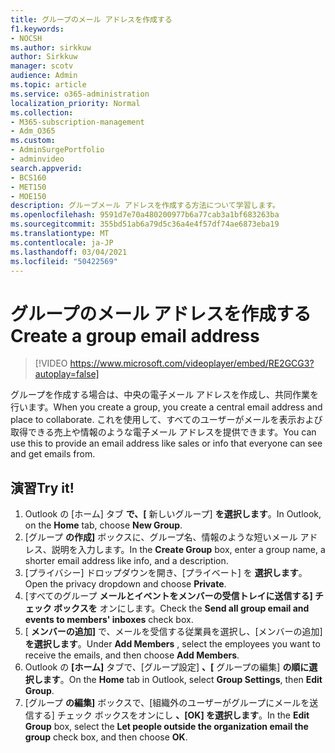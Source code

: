```yaml
---
title: グループのメール アドレスを作成する
f1.keywords:
- NOCSH
ms.author: sirkkuw
author: Sirkkuw
manager: scotv
audience: Admin
ms.topic: article
ms.service: o365-administration
localization_priority: Normal
ms.collection:
- M365-subscription-management
- Adm_O365
ms.custom:
- AdminSurgePortfolio
- adminvideo
search.appverid:
- BCS160
- MET150
- MOE150
description: グループメール アドレスを作成する方法について学習します。
ms.openlocfilehash: 9591d7e70a480200977b6a77cab3a1bf683263ba
ms.sourcegitcommit: 355bd51ab6a79d5c36a4e4f57df74ae6873eba19
ms.translationtype: MT
ms.contentlocale: ja-JP
ms.lasthandoff: 03/04/2021
ms.locfileid: "50422569"
---
```

# <a name="create-a-group-email-address"></a><span data-ttu-id="4705a-103">グループのメール アドレスを作成する</span><span class="sxs-lookup"><span data-stu-id="4705a-103">Create a group email address</span></span>

> [!VIDEO https://www.microsoft.com/videoplayer/embed/RE2GCG3?autoplay=false]

<span data-ttu-id="4705a-104">グループを作成する場合は、中央の電子メール アドレスを作成し、共同作業を行います。</span><span class="sxs-lookup"><span data-stu-id="4705a-104">When you create a group, you create a central email address and place to collaborate.</span></span> <span data-ttu-id="4705a-105">これを使用して、すべてのユーザーがメールを表示および取得できる売上や情報のような電子メール アドレスを提供できます。</span><span class="sxs-lookup"><span data-stu-id="4705a-105">You can use this to provide an email address like sales or info that everyone can see and get emails from.</span></span>

## <a name="try-it"></a><span data-ttu-id="4705a-106">演習</span><span class="sxs-lookup"><span data-stu-id="4705a-106">Try it!</span></span>

1. <span data-ttu-id="4705a-107">Outlook の [ホーム] タブ  **で、[** 新しいグループ]  **を選択します**。</span><span class="sxs-lookup"><span data-stu-id="4705a-107">In Outlook, on the  **Home** tab, choose  **New Group**.</span></span>
2. <span data-ttu-id="4705a-108">[グループ  **の作成]**  ボックスに、グループ名、情報のような短いメール アドレス、説明を入力します。</span><span class="sxs-lookup"><span data-stu-id="4705a-108">In the  **Create Group**  box, enter a group name, a shorter email address like info, and a description.</span></span>
3. <span data-ttu-id="4705a-109">[プライバシー] ドロップダウンを開き、[プライベート] を  **選択します**。</span><span class="sxs-lookup"><span data-stu-id="4705a-109">Open the privacy dropdown and choose  **Private**.</span></span>
4. <span data-ttu-id="4705a-110">[すべてのグループ  **メールとイベントをメンバーの受信トレイに送信する] チェック ボックスを**  オンにします。</span><span class="sxs-lookup"><span data-stu-id="4705a-110">Check the  **Send all group email and events to members' inboxes**  check box.</span></span>
5. <span data-ttu-id="4705a-111">[  **メンバーの追加]** で、メールを受信する従業員を選択し、[メンバーの追加]  **を選択します**。</span><span class="sxs-lookup"><span data-stu-id="4705a-111">Under  **Add Members** , select the employees you want to receive the emails, and then choose  **Add Members**.</span></span>
6. <span data-ttu-id="4705a-112">Outlook の  **[ホーム]**  タブで、[グループ設定]  **、[** グループの編集] **の順に選択します**。</span><span class="sxs-lookup"><span data-stu-id="4705a-112">On the  **Home**  tab in Outlook, select  **Group Settings**, then **Edit Group**.</span></span>
7. <span data-ttu-id="4705a-113">[グループ **の編集]** ボックスで、[組織外のユーザーがグループにメールを送信する] チェック ボックスをオンにし **、[OK] を選択します**。</span><span class="sxs-lookup"><span data-stu-id="4705a-113">In the  **Edit Group**  box, select the  **Let people outside the organization email the group**  check box, and then choose  **OK**.</span></span>